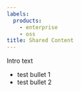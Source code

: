 ```yaml
---
labels:
  products:
    - enterprise
    - oss
title: Shared Content
---
```


Intro text

- test bullet 1
- test bullet 2

